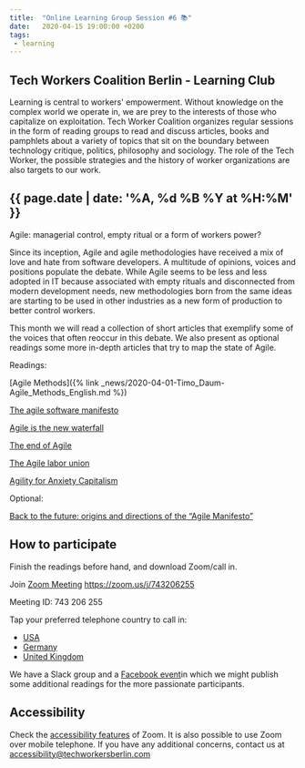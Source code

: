 ```yaml
---
title:  "Online Learning Group Session #6 📚"
date:   2020-04-15 19:00:00 +0200
tags:
 - learning
---
```


## Tech Workers Coalition Berlin - Learning Club
Learning is central to workers' empowerment. Without knowledge on the complex world we operate in, we are prey to the interests of those who capitalize on exploitation. Tech Worker Coalition organizes regular sessions in the form of reading groups to read and discuss articles, books and pamphlets about a variety of topics that sit on the boundary between technology critique, politics, philosophy and sociology. The role of the Tech Worker, the possible strategies and the history of worker organizations are also targets to our work.

## {{ page.date | date: '%A, %d %B %Y at %H:%M' }}
Agile: managerial control, empty ritual or a form of workers power?

Since its inception, Agile and agile methodologies have received a mix of love and hate from software developers. A multitude of opinions, voices and positions populate the debate. While Agile seems to be less and less adopted in IT because associated with empty rituals and disconnected from modern development needs, new methodologies born from the same ideas are starting to be used in other industries as a new form of production to better control workers.

This month we will read a collection of short articles that exemplify some of the voices that often reoccur in this debate. We also present as optional readings some more in-depth articles that try to map the state of Agile.

Readings:

[Agile Methods]({% link _news/2020-04-01-Timo_Daum-Agile_Methods_English.md %})

[The agile software manifesto](https://agilemanifesto.org/)

[Agile is the new waterfall](https://medium.com/swlh/agile-is-the-new-waterfall-f7baef5d026d)

[The end of Agile](https://www.forbes.com/sites/cognitiveworld/2019/08/23/the-end-of-agile/)

[The Agile labor union](http://www.metareader.org/post/agile-labor-union.html)

[Agility for Anxiety Capitalism](https://phoebevmoore.wordpress.com/2018/01/29/agility-for-anxiety-capitalism/)

Optional:

[Back to the future: origins and directions of the “Agile Manifesto”](https://link.springer.com/article/10.1186/s40411-018-0059-z)

## How to participate

Finish the readings before hand, and download Zoom/call in.

Join [Zoom Meeting](https://zoom.us/j/743206255) https://zoom.us/j/743206255

Meeting ID: 743 206 255

Tap your preferred telephone country to call in:
  - <a href="tel:+12532158782,,743206255#">USA</a>
  - <a href="tel:+496950502596,,743206255#">Germany</a>
  - <a href="tel:+442080806592,,743206255#">United Kingdom</a>



We have a Slack group and a [Facebook event](https://www.facebook.com/events/1095302654147380/)in which we might publish some additional readings for the more passionate participants.

## Accessibility

Check the [accessibility features](https://zoom.us/accessibility) of Zoom. It is also possible to use Zoom over mobile telephone. If you have any additional concerns, contact us at accessibility@techworkersberlin.com
